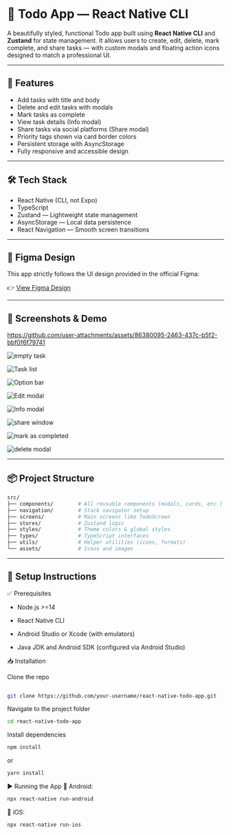 # 📝 Todo App — React Native CLI

A beautifully styled, functional Todo app built using **React Native CLI** and **Zustand** for state management. It allows users to create, edit, delete, mark complete, and share tasks — with custom modals and floating action icons designed to match a professional UI.

---

## 📌 Features

- Add tasks with title and body
- Delete and edit tasks with modals
- Mark tasks as complete
- View task details (Info modal)
- Share tasks via social platforms (Share modal)
- Priority tags shown via card border colors
- Persistent storage with AsyncStorage
- Fully responsive and accessible design

---

## 🛠️ Tech Stack

-  React Native (CLI, not Expo)
-  TypeScript
-  Zustand — Lightweight state management
-  AsyncStorage — Local data persistence
-  React Navigation — Smooth screen transitions

---

## 🎨 Figma Design

This app strictly follows the UI design provided in the official Figma:

👉 [View Figma Design](https://www.figma.com/design/0voUh3g2fDdGMbKNibqygj/To-Do-List-(Community)?node-id=42-188&p=f&t=PYitSXbMjt9piMOo-0)

---

## 📸 Screenshots & Demo


https://github.com/user-attachments/assets/86380095-2463-437c-b5f2-bbf0f6f79741

![empty task](https://github.com/user-attachments/assets/79575bf1-9938-4116-a5aa-ff38d5f1c02f)

![Task list](https://github.com/user-attachments/assets/6a4709a9-6b14-4caa-9d00-b1caa213b14d)

![Option bar](https://github.com/user-attachments/assets/6deb5d1b-8c51-4e24-8c0e-49745738e242)

![Edit modal](https://github.com/user-attachments/assets/560cd03e-b267-484d-a033-a309619a7dcd)

![Info modal](https://github.com/user-attachments/assets/f473b6a2-34db-4588-99e5-4520247724a7)

![share window](https://github.com/user-attachments/assets/11ba4926-2a18-4669-8550-11b40eab06d7)

![mark as completed](https://github.com/user-attachments/assets/c7338f0a-c34d-484f-aa62-68aaffb1235d)

![delete modal](https://github.com/user-attachments/assets/60f88625-fff7-4210-8c6c-9f73b1d44916)


---

## 📦 Project Structure

```bash
src/
├── components/        # All reusable components (modals, cards, etc.)
├── navigation/        # Stack navigator setup
├── screens/           # Main screens like TodoScreen
├── stores/            # Zustand logic
├── styles/            # Theme colors & global styles
├── types/             # TypeScript interfaces
├── utils/             # Helper utilities (icons, formats)
└── assets/            # Icons and images

```

---

## 🔧 Setup Instructions

✅ Prerequisites
- Node.js >=14

- React Native CLI

- Android Studio or Xcode (with emulators)

- Java JDK and Android SDK (configured via Android Studio)

📥 Installation

 Clone the repo
 
```bash
 
git clone https://github.com/your-username/react-native-todo-app.git
```

 Navigate to the project folder
 
```bash
cd react-native-todo-app
```

 Install dependencies
 
```bash
npm install
```
 or
 
```bash
yarn install
```

▶️ Running the App
📱 Android:

```bash
npx react-native run-android
```

🍏 iOS:

```bash
npx react-native run-ios
```





